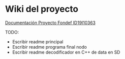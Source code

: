 # Wiki del proyecto
[Documentación Proyecto Fondef ID19I10363](https://niclabs.cl/water-monitoring/#/)

TODO:
- Escribir readme principal
- Escribir readme programa final nodo
- Escribir readme decodificador en C++ de data en SD
